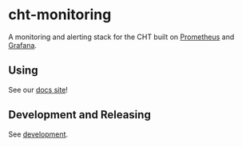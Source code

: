 # cht-monitoring

A monitoring and alerting stack for the CHT built on [Prometheus](https://prometheus.io/) and [Grafana](https://grafana.com/).

## Using

See our [docs site](https://docs.communityhealthtoolkit.org/apps/guides/hosting/monitoring/setup/)!

## Development and Releasing

See [development](/development).
